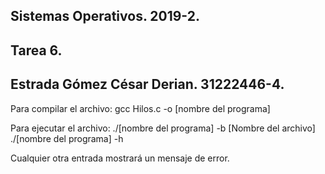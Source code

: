 ## Sistemas Operativos. 2019-2.
## Tarea 6.
## Estrada Gómez César Derian. 31222446-4.

Para compilar el archivo:
	gcc Hilos.c -o [nombre del programa]

Para ejecutar el archivo:
	./[nombre del programa] -b [Nombre del archivo]
	./[nombre del programa] -h

Cualquier otra entrada mostrará un mensaje de error.